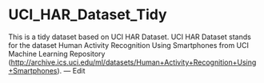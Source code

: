 # UCI_HAR_Dataset_Tidy
This is a tidy dataset based on UCI HAR Dataset. UCI HAR Dataset stands for the dataset Human Activity Recognition Using Smartphones from UCI Machine Learning Repository (http://archive.ics.uci.edu/ml/datasets/Human+Activity+Recognition+Using+Smartphones). — Edit
